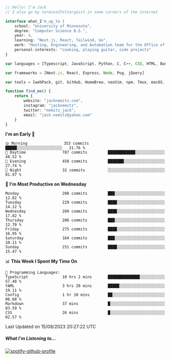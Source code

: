 ```typescript
// Hello! I'm Jack
// I also go by terminalPoltergeist in some corners of the internet

interface what_I'm_up_to {
    school: "University of Minnesota",
    degree: "Computer Science B.S.",
    year: 4,
    learning: "Next.js, React, Tailwind, Go",
    work: "Hosting, Engineering, and Automation team for the Office of Information Technology at UMN",
    personal-interests: "cooking, playing guitar, side projects"
}

var languages = [Typescript, JavaScript, Python, C, C++, CSS, HTML, Bash, VimScript]

var frameworks = [Next.js, React, Express, Node, Pug, jQuery]

var tools = [webPack, git, GitHub, HomeBrew, neoVim, npm, Tmux, macOS, Ubuntu, Docker, Nginx, Cloudflare, DigitalOcean]

function find_me() {
    return {
        website: "jacknemitz.com",
        instagram: "jacknemitz",
        twitter: "nemitz_jack",
        email: "jack.nemitz@yahoo.com"
    }
}
```

<!--START_SECTION:waka-->
**I'm an Early 🐤** 

```text
🌞 Morning                353 commits         █████░░░░░░░░░░░░░░░░░░░░   21.76 % 
🌆 Daytime                787 commits         ████████████░░░░░░░░░░░░░   48.52 % 
🌃 Evening                450 commits         ███████░░░░░░░░░░░░░░░░░░   27.74 % 
🌙 Night                  32 commits          ░░░░░░░░░░░░░░░░░░░░░░░░░   01.97 % 
```
📅 **I'm Most Productive on Wednesday** 

```text
Monday                   208 commits         ███░░░░░░░░░░░░░░░░░░░░░░   12.82 % 
Tuesday                  229 commits         ████░░░░░░░░░░░░░░░░░░░░░   14.12 % 
Wednesday                289 commits         ████░░░░░░░░░░░░░░░░░░░░░   17.82 % 
Thursday                 206 commits         ███░░░░░░░░░░░░░░░░░░░░░░   12.70 % 
Friday                   275 commits         ████░░░░░░░░░░░░░░░░░░░░░   16.95 % 
Saturday                 164 commits         ███░░░░░░░░░░░░░░░░░░░░░░   10.11 % 
Sunday                   251 commits         ████░░░░░░░░░░░░░░░░░░░░░   15.47 % 
```


📊 **This Week I Spent My Time On** 

```text
💬 Programming Languages: 
TypeScript               10 hrs 2 mins       ██████████████░░░░░░░░░░░   57.48 % 
YAML                     3 hrs 20 mins       █████░░░░░░░░░░░░░░░░░░░░   19.11 % 
Config                   1 hr 10 mins        ██░░░░░░░░░░░░░░░░░░░░░░░   06.68 % 
Markdown                 37 mins             █░░░░░░░░░░░░░░░░░░░░░░░░   03.59 % 
CSS                      26 mins             █░░░░░░░░░░░░░░░░░░░░░░░░   02.57 % 
```


 Last Updated on 15/08/2023 20:27:22 UTC
<!--END_SECTION:waka-->

##### What I'm Listening to...

[![spotify-github-profile](https://spotify-github-profile.vercel.app/api/view?uid=jack.nemitz&cover_image=true&show_offline=true&bar_color=53b14f&bar_color_cover=false&background_color=121212FF)](https://spotify-github-profile.vercel.app/api/view?uid=jack.nemitz&redirect=true)

